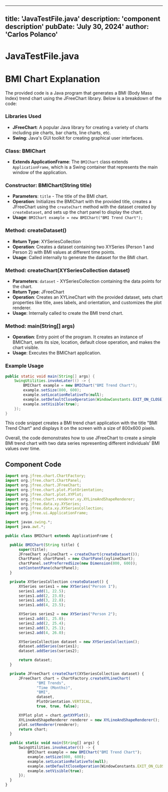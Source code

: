 ---
  title: 'JavaTestFile.java'
  description: 'component description'
  pubDate: 'July 30, 2024'
  author: 'Carlos Polanco'
  ---
  
  
  
  # JavaTestFile.java
  # BMI Chart Explanation

The provided code is a Java program that generates a BMI (Body Mass Index) trend chart using the JFreeChart library. Below is a breakdown of the code:

### Libraries Used
- **JFreeChart**: A popular Java library for creating a variety of charts including pie charts, bar charts, line charts, etc.
- **Swing**: Java's GUI toolkit for creating graphical user interfaces.

### Class: BMIChart
- **Extends ApplicationFrame**: The `BMIChart` class extends `ApplicationFrame`, which is a Swing container that represents the main window of the application.

### Constructor: BMIChart(String title)
- **Parameters**: `title` - The title of the BMI chart.
- **Operation**: Initializes the BMIChart with the provided title, creates a JFreeChart using the `createChart` method with the dataset created by `createDataset`, and sets up the chart panel to display the chart.
- **Usage**: `BMIChart example = new BMIChart("BMI Trend Chart");`

### Method: createDataset()
- **Return Type**: XYSeriesCollection
- **Operation**: Creates a dataset containing two XYSeries (Person 1 and Person 2) with BMI values at different time points.
- **Usage**: Called internally to generate the dataset for the BMI chart.

### Method: createChart(XYSeriesCollection dataset)
- **Parameters**: `dataset` - XYSeriesCollection containing the data points for the chart.
- **Return Type**: JFreeChart
- **Operation**: Creates an XYLineChart with the provided dataset, sets chart properties like title, axes labels, and orientation, and customizes the plot renderer.
- **Usage**: Internally called to create the BMI trend chart.

### Method: main(String[] args)
- **Operation**: Entry point of the program. It creates an instance of BMIChart, sets its size, location, default close operation, and makes the chart visible.
- **Usage**: Executes the BMIChart application.

### Example Usage
```java
public static void main(String[] args) {
    SwingUtilities.invokeLater(() -> {
        BMIChart example = new BMIChart("BMI Trend Chart");
        example.setSize(800, 600);
        example.setLocationRelativeTo(null);
        example.setDefaultCloseOperation(WindowConstants.EXIT_ON_CLOSE);
        example.setVisible(true);
    });
}
```

This code snippet creates a BMI trend chart application with the title "BMI Trend Chart" and displays it on the screen with a size of 800x600 pixels.

Overall, the code demonstrates how to use JFreeChart to create a simple BMI trend chart with two data series representing different individuals' BMI values over time.
  
  ## Component Code
  ```jsx
  import org.jfree.chart.ChartFactory;
import org.jfree.chart.ChartPanel;
import org.jfree.chart.JFreeChart;
import org.jfree.chart.plot.PlotOrientation;
import org.jfree.chart.plot.XYPlot;
import org.jfree.chart.renderer.xy.XYLineAndShapeRenderer;
import org.jfree.data.xy.XYSeries;
import org.jfree.data.xy.XYSeriesCollection;
import org.jfree.ui.ApplicationFrame;

import javax.swing.*;
import java.awt.*;

public class BMIChart extends ApplicationFrame {

    public BMIChart(String title) {
        super(title);
        JFreeChart xylineChart = createChart(createDataset());
        ChartPanel chartPanel = new ChartPanel(xylineChart);
        chartPanel.setPreferredSize(new Dimension(800, 600));
        setContentPane(chartPanel);
    }

    private XYSeriesCollection createDataset() {
        XYSeries series1 = new XYSeries("Person 1");
        series1.add(1, 22.5);
        series1.add(2, 23.0);
        series1.add(3, 22.8);
        series1.add(4, 23.5);

        XYSeries series2 = new XYSeries("Person 2");
        series2.add(1, 25.0);
        series2.add(2, 25.4);
        series2.add(3, 25.1);
        series2.add(4, 26.0);

        XYSeriesCollection dataset = new XYSeriesCollection();
        dataset.addSeries(series1);
        dataset.addSeries(series2);

        return dataset;
    }

    private JFreeChart createChart(XYSeriesCollection dataset) {
        JFreeChart chart = ChartFactory.createXYLineChart(
                "BMI Trends",
                "Time (Months)",
                "BMI",
                dataset,
                PlotOrientation.VERTICAL,
                true, true, false);

        XYPlot plot = chart.getXYPlot();
        XYLineAndShapeRenderer renderer = new XYLineAndShapeRenderer();
        plot.setRenderer(renderer);
        return chart;
    }

    public static void main(String[] args) {
        SwingUtilities.invokeLater(() -> {
            BMIChart example = new BMIChart("BMI Trend Chart");
            example.setSize(800, 600);
            example.setLocationRelativeTo(null);
            example.setDefaultCloseOperation(WindowConstants.EXIT_ON_CLOSE);
            example.setVisible(true);
        });
    }
}
  ```
  